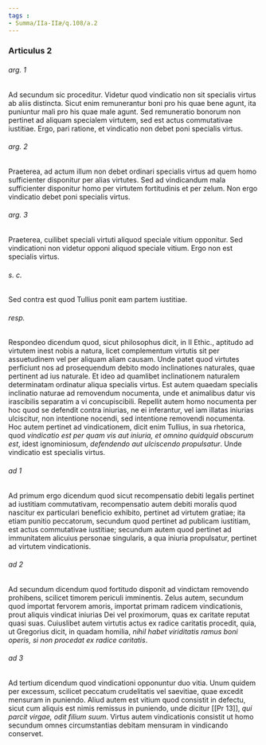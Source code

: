 ```yaml
---
tags : 
- Summa/IIa-IIæ/q.108/a.2
---
```


### Articulus 2

###### arg. 1
Ad secundum sic proceditur. Videtur quod vindicatio non sit specialis virtus ab aliis distincta. Sicut enim remunerantur boni pro his quae bene agunt, ita puniuntur mali pro his quae male agunt. Sed remuneratio bonorum non pertinet ad aliquam specialem virtutem, sed est actus commutativae iustitiae. Ergo, pari ratione, et vindicatio non debet poni specialis virtus.

###### arg. 2
Praeterea, ad actum illum non debet ordinari specialis virtus ad quem homo sufficienter disponitur per alias virtutes. Sed ad vindicandum mala sufficienter disponitur homo per virtutem fortitudinis et per zelum. Non ergo vindicatio debet poni specialis virtus.

###### arg. 3
Praeterea, cuilibet speciali virtuti aliquod speciale vitium opponitur. Sed vindicationi non videtur opponi aliquod speciale vitium. Ergo non est specialis virtus.

###### s. c.
Sed contra est quod Tullius ponit eam partem iustitiae.

###### resp.
Respondeo dicendum quod, sicut philosophus dicit, in II Ethic., aptitudo ad virtutem inest nobis a natura, licet complementum virtutis sit per assuetudinem vel per aliquam aliam causam. Unde patet quod virtutes perficiunt nos ad prosequendum debito modo inclinationes naturales, quae pertinent ad ius naturale. Et ideo ad quamlibet inclinationem naturalem determinatam ordinatur aliqua specialis virtus. Est autem quaedam specialis inclinatio naturae ad removendum nocumenta, unde et animalibus datur vis irascibilis separatim a vi concupiscibili. Repellit autem homo nocumenta per hoc quod se defendit contra iniurias, ne ei inferantur, vel iam illatas iniurias ulciscitur, non intentione nocendi, sed intentione removendi nocumenta. Hoc autem pertinet ad vindicationem, dicit enim Tullius, in sua rhetorica, quod *vindicatio est per quam vis aut iniuria, et omnino quidquid obscurum est*, idest ignominiosum, *defendendo aut ulciscendo propulsatur*. Unde vindicatio est specialis virtus.

###### ad 1
Ad primum ergo dicendum quod sicut recompensatio debiti legalis pertinet ad iustitiam commutativam, recompensatio autem debiti moralis quod nascitur ex particulari beneficio exhibito, pertinet ad virtutem gratiae; ita etiam punitio peccatorum, secundum quod pertinet ad publicam iustitiam, est actus commutativae iustitiae; secundum autem quod pertinet ad immunitatem alicuius personae singularis, a qua iniuria propulsatur, pertinet ad virtutem vindicationis.

###### ad 2
Ad secundum dicendum quod fortitudo disponit ad vindictam removendo prohibens, scilicet timorem periculi imminentis. Zelus autem, secundum quod importat fervorem amoris, importat primam radicem vindicationis, prout aliquis vindicat iniurias Dei vel proximorum, quas ex caritate reputat quasi suas. Cuiuslibet autem virtutis actus ex radice caritatis procedit, quia, ut Gregorius dicit, in quadam homilia, *nihil habet viriditatis ramus boni operis, si non procedat ex radice caritatis*.

###### ad 3
Ad tertium dicendum quod vindicationi opponuntur duo vitia. Unum quidem per excessum, scilicet peccatum crudelitatis vel saevitiae, quae excedit mensuram in puniendo. Aliud autem est vitium quod consistit in defectu, sicut cum aliquis est nimis remissus in puniendo, unde dicitur [[Pr 13]], *qui parcit virgae, odit filium suum*. Virtus autem vindicationis consistit ut homo secundum omnes circumstantias debitam mensuram in vindicando conservet.

